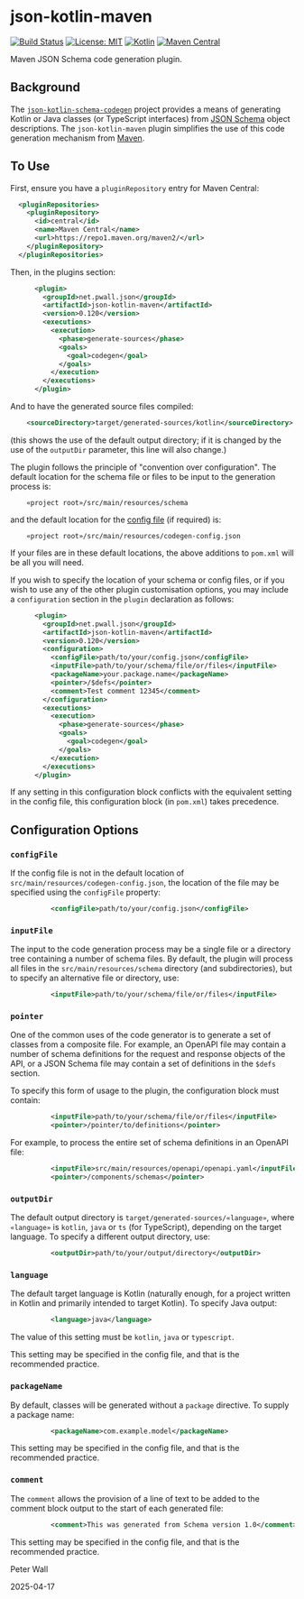 # json-kotlin-maven

[![Build Status](https://github.com/pwall567/json-kotlin-maven/actions/workflows/build.yml/badge.svg)](https://github.com/pwall567/json-kotlin-maven/actions/workflows/build.yml)
[![License: MIT](https://img.shields.io/badge/License-MIT-yellow.svg)](https://opensource.org/licenses/MIT)
[![Kotlin](https://img.shields.io/static/v1?label=Kotlin&message=v2.0.21&color=7f52ff&logo=kotlin&logoColor=7f52ff)](https://github.com/JetBrains/kotlin/releases/tag/v2.0.21)
[![Maven Central](https://img.shields.io/maven-central/v/net.pwall.json/json-kotlin-maven?label=Maven%20Central)](https://central.sonatype.com/artifact/net.pwall.json/json-kotlin-maven)

Maven JSON Schema code generation plugin.

## Background

The [`json-kotlin-schema-codegen`](https://github.com/pwall567/json-kotlin-schema-codegen) project provides a means of
generating Kotlin or Java classes (or TypeScript interfaces) from [JSON Schema](https://json-schema.org/) object
descriptions.
The `json-kotlin-maven` plugin simplifies the use of this code generation mechanism from
[Maven](https://maven.apache.org/).

## To Use

First, ensure you have a `pluginRepository` entry for Maven Central:
```xml
  <pluginRepositories>
    <pluginRepository>
      <id>central</id>
      <name>Maven Central</name>
      <url>https://repo1.maven.org/maven2/</url>
    </pluginRepository>
  </pluginRepositories>
```

Then, in the plugins section:
```xml
      <plugin>
        <groupId>net.pwall.json</groupId>
        <artifactId>json-kotlin-maven</artifactId>
        <version>0.120</version>
        <executions>
          <execution>
            <phase>generate-sources</phase>
            <goals>
              <goal>codegen</goal>
            </goals>
          </execution>
        </executions>
      </plugin>
```
And to have the generated source files compiled:
```xml
    <sourceDirectory>target/generated-sources/kotlin</sourceDirectory>
```
(this shows the use of the default output directory; if it is changed by the use of the `outputDir` parameter, this line
will also change.)

The plugin follows the principle of "convention over configuration".
The default location for the schema file or files to be input to the generation process is:
```
    «project root»/src/main/resources/schema
```
and the default location for the
[config file](https://github.com/pwall567/json-kotlin-schema-codegen/blob/main/CONFIG.md) (if required) is:
```
    «project root»/src/main/resources/codegen-config.json
```
If your files are in these default locations, the above additions to `pom.xml` will be all you will need.

If you wish to specify the location of your schema or config files, or if you wish to use any of the other plugin
customisation options, you may include a `configuration` section in the `plugin` declaration as follows:
```xml
      <plugin>
        <groupId>net.pwall.json</groupId>
        <artifactId>json-kotlin-maven</artifactId>
        <version>0.120</version>
        <configuration>
          <configFile>path/to/your/config.json</configFile>
          <inputFile>path/to/your/schema/file/or/files</inputFile>
          <packageName>your.package.name</packageName>
          <pointer>/$defs</pointer>
          <comment>Test comment 12345</comment>
        </configuration>
        <executions>
          <execution>
            <phase>generate-sources</phase>
            <goals>
              <goal>codegen</goal>
            </goals>
          </execution>
        </executions>
      </plugin>
```

If any setting in this configuration block conflicts with the equivalent setting in the config file, this configuration
block (in `pom.xml`) takes precedence.

## Configuration Options

### `configFile`

If the config file is not in the default location of `src/main/resources/codegen-config.json`, the location of the file
may be specified using the `configFile` property:
```xml
          <configFile>path/to/your/config.json</configFile>
```

### `inputFile`

The input to the code generation process may be a single file or a directory tree containing a number of schema files.
By default, the plugin will process all files in the `src/main/resources/schema` directory (and subdirectories), but to
specify an alternative file or directory, use:
```xml
          <inputFile>path/to/your/schema/file/or/files</inputFile>
```

### `pointer`

One of the common uses of the code generator is to generate a set of classes from a composite file.
For example, an OpenAPI file may contain a number of schema definitions for the request and response objects of the API,
or a JSON Schema file may contain a set of definitions in the `$defs` section.

To specify this form of usage to the plugin, the configuration block must contain:
```xml
          <inputFile>path/to/your/schema/file/or/files</inputFile>
          <pointer>/pointer/to/definitions</pointer>
```

For example, to process the entire set of schema definitions in an OpenAPI file:
```xml
          <inputFile>src/main/resources/openapi/openapi.yaml</inputFile>
          <pointer>/components/schemas</pointer>
```

### `outputDir`

The default output directory is `target/generated-sources/«language»`, where `«language»` is `kotlin`, `java` or
`ts` (for TypeScript), depending on the target language.
To specify a different output directory, use:
```xml
          <outputDir>path/to/your/output/directory</outputDir>
```

### `language`

The default target language is Kotlin (naturally enough, for a project written in Kotlin and primarily intended to
target Kotlin).
To specify Java output:
```xml
          <language>java</language>
```
The value of this setting must be `kotlin`, `java` or `typescript`.

This setting may be specified in the config file, and that is the recommended practice.

### `packageName`

By default, classes will be generated without a `package` directive.
To supply a package name:
```xml
          <packageName>com.example.model</packageName>
```

This setting may be specified in the config file, and that is the recommended practice.

### `comment`

The `comment` allows the provision of a line of text to be added to the comment block output to the start of each
generated file:
```xml
          <comment>This was generated from Schema version 1.0</comment>
```

This setting may be specified in the config file, and that is the recommended practice.

Peter Wall

2025-04-17
